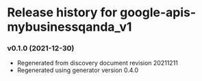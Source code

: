 # Release history for google-apis-mybusinessqanda_v1

### v0.1.0 (2021-12-30)

* Regenerated from discovery document revision 20211211
* Regenerated using generator version 0.4.0

